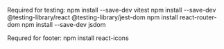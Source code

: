 Required for testing:
npm install --save-dev vitest
npm install --save-dev @testing-library/react @testing-library/jest-dom
npm install react-router-dom
npm install --save-dev jsdom

Requred for footer:
npm install react-icons
